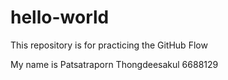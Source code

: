 # hello-world
This repository is for practicing the GitHub Flow

My name is Patsatraporn Thongdeesakul 6688129
